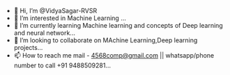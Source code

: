- 👋 Hi, I’m @VidyaSagar-RVSR
- 👀 I’m interested in Machine Learning  ...
- 🌱 I’m currently learning Machine learning and concepts of Deep learning and neural network...
- 💞️ I’m looking to collaborate on MAchine Learning,Deep learning projects...
- 📫 How to reach me  mail - 4568comp@gmail.com || whatsapp/phone number to call +91 9488509281...

<!---
VidyaSagar-RVSR/VidyaSagar-RVSR is a ✨ special ✨ repository because its `README.md` (this file) appears on your GitHub profile.
You can click the Preview link to take a look at your changes.
--->
